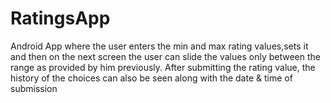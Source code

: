 # RatingsApp
Android App where the user enters the min and max rating values,sets it and then on the next screen the user can slide the values only between the range as provided by him previously. After submitting the rating value, the history of the choices can also be seen along with the date & time of submission
